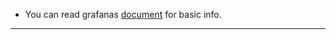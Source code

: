 * You can read grafanas [document](https://grafana.com/docs/grafana/latest/alerting/) for basic info.
---
